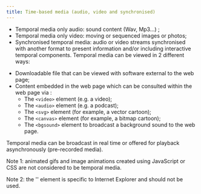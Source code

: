 ```yaml
---
title: Time-based media (audio, video and synchronised)
---
```


* Temporal media only audio: sound content (Wav, Mp3...) ;
* Temporal media only video: moving or sequenced images or photos;
* Synchronised temporal media: audio or video streams synchronised with another format to present information and/or including interactive temporal components. Temporal media can be viewed in 2 different ways:

- Downloadable file that can be viewed with software external to the web page;
- Content embedded in the web page which can be consulted within the web page via :
  - The `<video>` element (e.g. a video);
  - The `<audio>` element (e.g. a podcast);
  - The `<svg>` element (for example, a vector cartoon);
  - The `<canvas>` element (for example, a bitmap cartoon);
  - The `<bgsound>` element to broadcast a background sound to the web page.

Temporal media can be broadcast in real time or offered for playback asynchronously (pre-recorded media).

Note 1: animated gifs and image animations created using JavaScript or CSS are not considered to be temporal media.

Note 2: the '<bgsound>' element is specific to Internet Explorer and should not be used.
